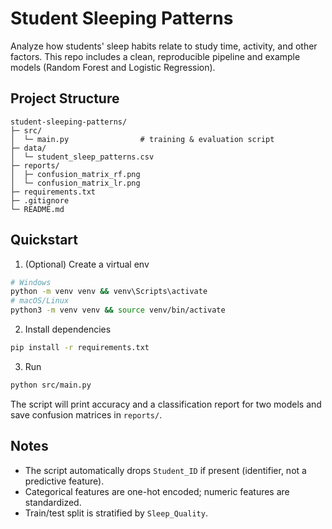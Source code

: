 # Student Sleeping Patterns

Analyze how students' sleep habits relate to study time, activity, and other factors. 
This repo includes a clean, reproducible pipeline and example models (Random Forest and Logistic Regression).

## Project Structure
```text
student-sleeping-patterns/
├─ src/
│  └─ main.py                # training & evaluation script
├─ data/
│  └─ student_sleep_patterns.csv
├─ reports/
│  ├─ confusion_matrix_rf.png
│  └─ confusion_matrix_lr.png
├─ requirements.txt
├─ .gitignore
└─ README.md
```

## Quickstart
1) (Optional) Create a virtual env
```bash
# Windows
python -m venv venv && venv\Scripts\activate
# macOS/Linux
python3 -m venv venv && source venv/bin/activate
```

2) Install dependencies
```bash
pip install -r requirements.txt
```

3) Run
```bash
python src/main.py
```

The script will print accuracy and a classification report for two models and save confusion matrices in `reports/`.

## Notes
- The script automatically drops `Student_ID` if present (identifier, not a predictive feature).
- Categorical features are one-hot encoded; numeric features are standardized.
- Train/test split is stratified by `Sleep_Quality`.